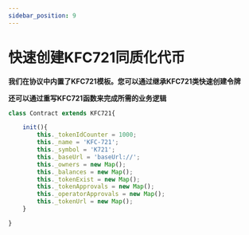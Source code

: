 ```yaml
---
sidebar_position: 9
---
```


# 快速创建KFC721同质化代币

**我们在协议中内置了KFC721模板。您可以通过继承KFC721类快速创建令牌**


**还可以通过重写KFC721函数来完成所需的业务逻辑**

```javascript
class Contract extends KFC721{

    init(){
        this._tokenIdCounter = 1000;
        this._name = 'KFC-721';
        this._symbol = 'K721';
        this._baseUrl = 'baseUrl://';
        this._owners = new Map();
        this._balances = new Map();
        this._tokenExist = new Map();
        this._tokenApprovals = new Map();
        this._operatorApprovals = new Map();
        this._tokenUrl = new Map();
    } 

}
```